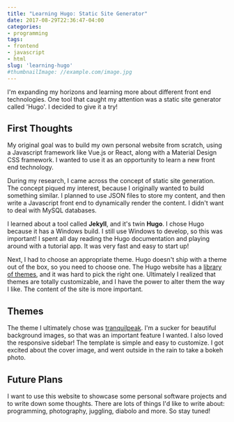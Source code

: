 ```yaml
---
title: "Learning Hugo: Static Site Generator"
date: 2017-08-29T22:36:47-04:00
categories:
- programming
tags:
- frontend
- javascript
- html
slug: 'learning-hugo'
#thumbnailImage: //example.com/image.jpg
---
```


I'm expanding my horizons and learning more about different front end technologies.
One tool that caught my attention was a static site generator called 'Hugo'.
I decided to give it a try!

<!--more-->

## First Thoughts

My original goal was to build my own personal website from scratch, using a Javascript framework like Vue.js or React, along with a Material Design CSS framework.  I wanted to use it as an opportunity to learn a new front end technology.

During my research, I came across the concept of static site generation. The concept piqued my interest, because I originally wanted to build something similar.  I planned to use JSON files to store my content, and then write a Javascript front end to dynamically render the content.  I didn't want to deal with MySQL databases.

I learned about a tool called **Jekyll**, and it's twin **Hugo**.  I chose Hugo because it has a Windows build.  I still use Windows to develop, so this was important!  I spent all day reading the Hugo documentation and playing around with a tutorial app.  It was very fast and easy to start up!

Next, I had to choose an appropriate theme.  Hugo doesn't ship with a theme out of the box, so you need to choose one.  The Hugo website has a [library of themes](https://themes.gohugo.io/), and it was hard to pick the right one.  Ultimately I realized that themes are totally customizable, and I have the power to alter them the way I like.  The content of the site is more important.

## Themes

The theme I ultimately chose was [tranquilpeak](https://github.com/kakawait/hugo-tranquilpeak-theme).  I'm a sucker for beautiful background images, so that was an important feature I wanted.  I also loved the responsive sidebar!  The template is simple and easy to customize.  I got excited about the cover image, and went outside in the rain to take a bokeh photo.

## Future Plans

I want to use this website to showcase some personal software projects and to write down some thoughts.  There are lots of things I'd like to write about: programming, photography, juggling, diabolo and more.  So stay tuned!

